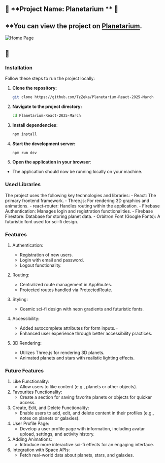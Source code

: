
## 🌌 **Project Name: Planetarium ** 🚀
## **You can view the project on [Planetarium]( https://planetarium-react-2025.web.app).

![Home Page](https://github.com/user-attachments/assets/62756ea6-78f8-48ea-be1d-1979fdcfe61a)


## 📖 
### **Installation**

Follow these steps to run the project locally:

1. **Clone the repository:**
   ```bash
   git clone https://github.com/TzZeka/Planetarium-React-2025-March

2. **Navigate to the project directory:**
   ```bash
   cd Planetarium-React-2025-March

3. **Install dependencies:**
   ```bash
   npm install

4. **Start the development server:**
   ```bash
   npm run dev

5. **Open the application in your browser:**
- The application should now be running locally on your machine.

 ### **Used Libraries**

The project uses the following key technologies and libraries:
      - React: The primary frontend framework.
      - Three.js: For rendering 3D graphics and animations.
      - react-router: Handles routing within the application.
      - Firebase Authentication: Manages login and registration functionalities.
      - Firebase Firestore: Database for storing planet data.
      - Orbitron Font (Google Fonts): A futuristic font used for sci-fi design.


### **Features**
1. Authentication:
      - Registration of new users.
      - Login with email and password.
      - Logout functionality.

2. Routing:
      - Centralized route management in AppRoutes.
      - Protected routes handled via ProtectedRoute.

3. Styling:
      - Cosmic sci-fi design with neon gradients and futuristic fonts.

4. Accessibility:
      - Added autocomplete attributes for form inputs.=
      - Enhanced user experience through better accessibility practices.

5. 3D Rendering:
      - Utilizes Three.js for rendering 3D planets.
      - Animated planets and stars with realistic lighting effects.


### **Future Features**

1. Like Functionality: 
      - Allow users to like content (e.g., planets or other objects).
2. Favourites Functionality: 
      - Create a section for saving favorite planets or objects for quicker access.
3. Create, Edit, and Delete Functionality: 
      - Enable users to add, edit, and delete content in their profiles (e.g., notes on planets or galaxies).
4. User Profile Page: 
      - Develop a user profile page with information, including avatar upload, settings, and activity history.
5. Adding Animations: 
      - Introduce more interactive sci-fi effects for an engaging interface.
6. Integration with Space APIs: 
      - Fetch real-world data about planets, stars, and galaxies.

